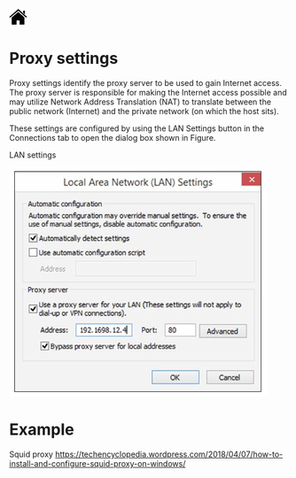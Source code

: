 [![Home](/img/home.jpg)](1.8_OS_win_windows_network.md)

# Proxy settings

Proxy settings identify the proxy server to be used to gain Internet access. The proxy server
is responsible for making the Internet access possible and may utilize Network Address
Translation (NAT) to translate between the public network (Internet) and the private network
(on which the host sits). 

These settings are configured by using the LAN Settings button
in the Connections tab to open the dialog box shown in Figure.

LAN settings

![Net](/img/f1.8_WN_proxy.jpg)

# Example
Squid proxy 
https://techencyclopedia.wordpress.com/2018/04/07/how-to-install-and-configure-squid-proxy-on-windows/




